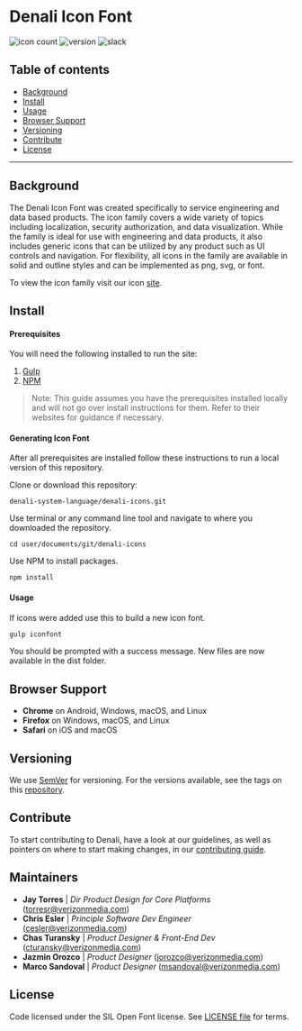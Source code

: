 # Denali Icon Font

![icon count](https://img.shields.io/badge/IconCount-1006-lightgrey.svg) ![version](https://img.shields.io/badge/version-1.0.0-blue.svg) ![slack](https://img.shields.io/badge/slack-Denali-3570f4.svg?cacheSeconds=2592000)

## Table of contents

- [Background](#background)
- [Install](#install)
- [Usage](#usage)
- [Browser Support](#browser-support)
- [Versioning](#versioning)
- [Contribute](#contribute)
- [License](#license)

---

## Background

The Denali Icon Font was created specifically to service engineering and data based products. The icon family covers a wide variety of topics including localization, security authorization, and data visualization. While the family is ideal for use with engineering and data products, it also includes generic icons that can be utilized by any product such as UI controls and navigation. For flexibility, all icons in the family are available in solid and outline styles and can be implemented as png, svg, or font.

To view the icon family visit our icon [site](https://denali.design/denali-icon-font/dist/).

## Install

#### Prerequisites

You will need the following installed to run the site:

1. [Gulp](https://gulpjs.com/)
2. [NPM](https://www.npmjs.com/)

> Note: This guide assumes you have the prerequisites installed locally and will not go over install instructions for them. Refer to their websites for guidance if necessary.

#### Generating Icon Font

After all prerequisites are installed follow these instructions to run a local version of this repository.

Clone or download this repository:

```
denali-system-language/denali-icons.git
```

Use terminal or any command line tool and navigate to where you downloaded the repository.

```
cd user/documents/git/denali-icons
```

Use NPM to install packages.

```
npm install
```

#### Usage

If icons were added use this to build a new icon font.

```bash
gulp iconfont
```

You should be prompted with a success message. New files are now available in the dist folder.

## Browser Support

- **Chrome** on Android, Windows, macOS, and Linux
- **Firefox** on Windows, macOS, and Linux
- **Safari** on iOS and macOS

## Versioning

We use [SemVer](http://semver.org/) for versioning. For the versions available, see the tags on this [repository](https://github.com/denali-design/denali-icon-font/tags).

## Contribute

To start contributing to Denali, have a look at our guidelines, as well as pointers on where to start making changes, in our [contributing guide](CONTRIBUTE.md).

## Maintainers

- **Jay Torres** | _Dir Product Design for Core Platforms_ (torresr@verizonmedia.com)
- **Chris Esler** | _Principle Software Dev Engineer_ (cesler@verizonmedia.com)
- **Chas Turansky** | _Product Designer & Front-End Dev_ (cturansky@verizonmedia.com)
- **Jazmin Orozco** | _Product Designer_ (jorozco@verizonmedia.com)
- **Marco Sandoval** | _Product Designer_ (msandoval@verizonmedia.com)

## License

Code licensed under the SIL Open Font license. See [LICENSE file](LICENESE.md) for terms.
